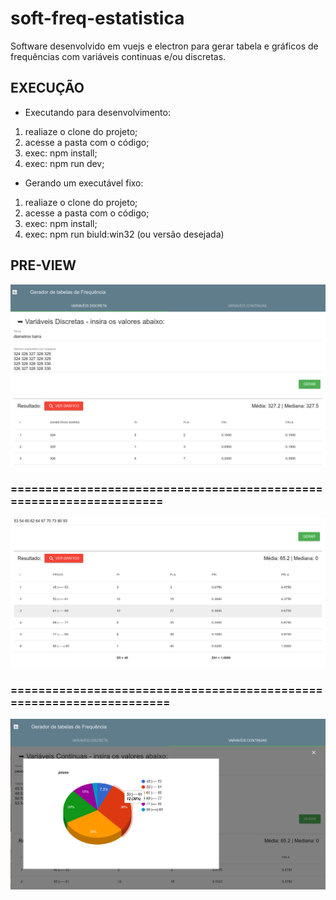 # soft-freq-estatistica
Software desenvolvido em vuejs e electron para gerar tabela e gráficos de frequências com variáveis continuas e/ou discretas.

## EXECUÇÃO
* Executando para desenvolvimento:
1) realiaze o clone do projeto;
2) acesse a pasta com o código;
3) exec: npm install;
4) exec: npm run dev;
* Gerando um executável fixo:
1) realiaze o clone do projeto;
2) acesse a pasta com o código;
3) exec: npm install;
4) exec: npm run biuld:win32 (ou versão desejada)

## PRE-VIEW

![HOME - VARIÁVEL DISCRETA](https://github.com/betonr/soft-freq-estatistica/blob/master/public/images/tela_principal.png)
### ===================================================================

![RESULT TABLE - VARIÁVEL CONTINUA](https://github.com/betonr/soft-freq-estatistica/blob/master/public/images/table_continua_result.png) 
### ====================================================================

![RESULT GRAPHIC - VARIÁVEL CONTINUA](https://github.com/betonr/soft-freq-estatistica/blob/master/public/images/graphic_continua_result.png) 

